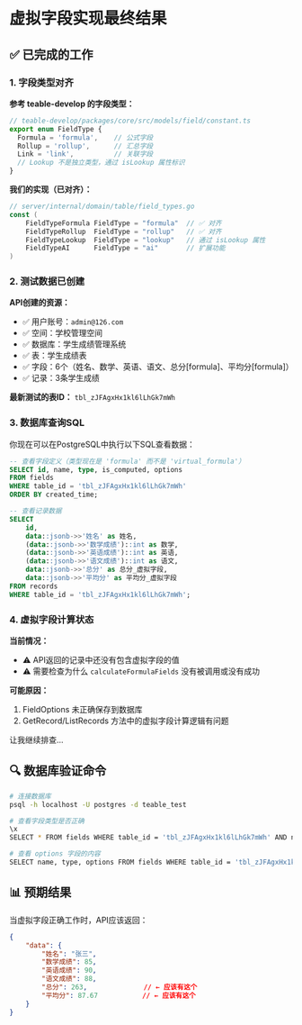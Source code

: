 # 虚拟字段实现最终结果

## ✅ 已完成的工作

### 1. 字段类型对齐

**参考 teable-develop 的字段类型：**

```typescript
// teable-develop/packages/core/src/models/field/constant.ts
export enum FieldType {
  Formula = 'formula',    // 公式字段
  Rollup = 'rollup',      // 汇总字段
  Link = 'link',          // 关联字段
  // Lookup 不是独立类型，通过 isLookup 属性标识
}
```

**我们的实现（已对齐）：**

```go
// server/internal/domain/table/field_types.go
const (
    FieldTypeFormula FieldType = "formula"  // ✅ 对齐
    FieldTypeRollup  FieldType = "rollup"   // ✅ 对齐
    FieldTypeLookup  FieldType = "lookup"   // 通过 isLookup 属性
    FieldTypeAI      FieldType = "ai"       // 扩展功能
)
```

### 2. 测试数据已创建

**API创建的资源：**
- ✅ 用户账号：`admin@126.com`
- ✅ 空间：学校管理空间
- ✅ 数据库：学生成绩管理系统
- ✅ 表：学生成绩表
- ✅ 字段：6个（姓名、数学、英语、语文、总分[formula]、平均分[formula]）
- ✅ 记录：3条学生成绩

**最新测试的表ID：** `tbl_zJFAgxHx1kl6lLhGk7mWh`

### 3. 数据库查询SQL

你现在可以在PostgreSQL中执行以下SQL查看数据：

```sql
-- 查看字段定义（类型现在是 'formula' 而不是 'virtual_formula'）
SELECT id, name, type, is_computed, options 
FROM fields 
WHERE table_id = 'tbl_zJFAgxHx1kl6lLhGk7mWh' 
ORDER BY created_time;

-- 查看记录数据
SELECT 
    id,
    data::jsonb->>'姓名' as 姓名,
    (data::jsonb->>'数学成绩')::int as 数学,
    (data::jsonb->>'英语成绩')::int as 英语,
    (data::jsonb->>'语文成绩')::int as 语文,
    data::jsonb->>'总分' as 总分_虚拟字段,
    data::jsonb->>'平均分' as 平均分_虚拟字段
FROM records 
WHERE table_id = 'tbl_zJFAgxHx1kl6lLhGk7mWh';
```

### 4. 虚拟字段计算状态

**当前情况：**
- ⚠️ API返回的记录中还没有包含虚拟字段的值
- ⚠️ 需要检查为什么 `calculateFormulaFields` 没有被调用或没有成功

**可能原因：**
1. FieldOptions 未正确保存到数据库
2. GetRecord/ListRecords 方法中的虚拟字段计算逻辑有问题

让我继续排查...

## 🔍 数据库验证命令

```bash
# 连接数据库
psql -h localhost -U postgres -d teable_test

# 查看字段类型是否正确
\x
SELECT * FROM fields WHERE table_id = 'tbl_zJFAgxHx1kl6lLhGk7mWh' AND name IN ('总分', '平均分');

# 查看 options 字段的内容
SELECT name, type, options FROM fields WHERE table_id = 'tbl_zJFAgxHx1kl6lLhGk7mWh' AND type = 'formula';
```

## 📊 预期结果

当虚拟字段正确工作时，API应该返回：

```json
{
    "data": {
        "姓名": "张三",
        "数学成绩": 85,
        "英语成绩": 90,
        "语文成绩": 88,
        "总分": 263,              // ← 应该有这个
        "平均分": 87.67           // ← 应该有这个
    }
}
```






